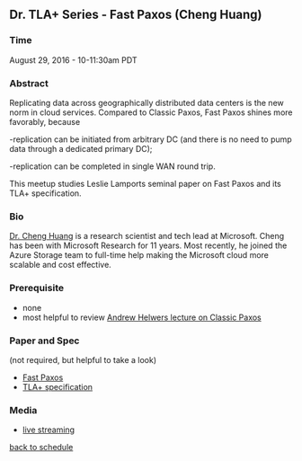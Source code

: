 ## Dr. TLA+ Series - Fast Paxos (Cheng Huang)

### Time
August 29, 2016 - 10-11:30am PDT

### Abstract
Replicating data across geographically distributed data centers is the new norm in cloud services. Compared to Classic Paxos, Fast Paxos shines more favorably, because

-replication can be initiated from arbitrary DC (and there is no need to pump data through a dedicated primary DC);

-replication can be completed in single WAN round trip.

This meetup studies Leslie Lamports seminal paper on Fast Paxos and its TLA+ specification.

### Bio
[Dr. Cheng Huang](http://research.microsoft.com/~chengh) is a research scientist and tech lead at Microsoft. Cheng has been with Microsoft Research for 11 years. Most recently, he joined the Azure Storage team to full-time help making the Microsoft cloud more scalable and cost effective.
 
### Prerequisite
+ none
+ most helpful to review [Andrew Helwers lecture on Classic Paxos](https://github.com/tlaplus/DrTLAPlus/blob/master/paxos_lecture.md)

### Paper and Spec
(not required, but helpful to take a look)
+ [Fast Paxos](https://www.microsoft.com/en-us/research/publication/fast-paxos/)
+ [TLA+ specification](./FastPaxos.tla)

### Media
+ [live streaming](https://meet.lync.com/microsoft/chengh/FMNR06HL)

[back to schedule](https://github.com/tlaplus/DrTLAPlus)
